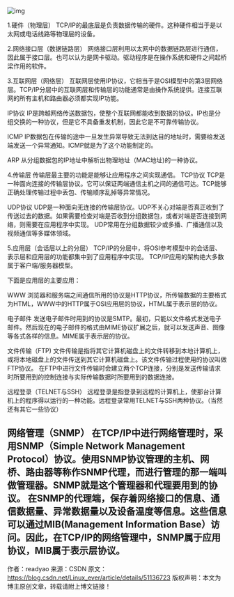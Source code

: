 ![img](https://img-blog.csdn.net/20160412201402299)

1.硬件（物理层）
TCP/IP的最底层是负责数据传输的硬件。这种硬件相当于是以太网或电话线路等物理层的设备。

2.网络接口层（数据链路层）
网络接口层利用以太网中的数据链路层进行通信，因此属于接口层。也可以认为是网卡驱动。驱动程序是在操作系统和硬件之间起桥梁作用的软件。

3.互联网层（网络层）
互联网层使用IP协议，它相当于是OSI模型中的第3层网络层。TCP/IP分层中的互联网层和传输层的功能通常是由操作系统提供。连接互联网的所有主机和路由器必须都实现IP功能。

IP协议
IP是跨越网络传送数据包，使整个互联网都能收到数据的协议。IP也是分组交换的一种协议，但是它不具备重发机制，因此它是不可靠传输协议。



ICMP
IP数据包在传输的途中一旦发生异常导致无法到达目的地址时，需要给发送端发送一个异常通知。ICMP就是为了这个功能制定的。



ARP
从分组数据包的IP地址中解析出物理地址（MAC地址)的一种协议。

4.传输层
传输层最主要的功能是能够让应用程序之间实现通信。
TCP协议
TCP是一种面向连接的传输层协议。它可以保证两端通信主机之间的通信可达。TCP能够正确处理传输过程中丢包、传输顺序乱掉等异常情况。



UDP协议
UDP是一种面向无连接的传输层协议。UDP不关心对端是否真正收到了传送过去的数据。如果需要检查对端是否收到分组数据包，或者对端是否连接到网络，则需要在应用程序中实现。
UDP常用在分组数据较少或多播、广播通信以及视频通信等多媒体领域。

5.应用层（会话层以上的分层）
TCP/IP的分层中，将OSI参考模型中的会话层、表示层和应用层的功能都集中到了应用程序中实现。
TCP/IP应用的架构绝大多数属于客户端/服务器模型。

下面是应用层的主要应用：



WWW
浏览器和服务端之间通信所用的协议是HTTP协议，所传输数据的主要格式为HTML，WWW中的HTTP属于OSI应用层的协议，HTML属于表示层的协议。



电子邮件
发送电子邮件时用到的协议是SMTP。最初，只能以文件格式发送电子邮件。然后现在的电子邮件的格式由MIME协议扩展之后，就可以发送声音、图像等各式各样的信息。MIME属于表示层的协议。



文件传输（FTP)
文件传输是指将其它计算机磁盘上的文件转移到本地计算机上，或将本地磁盘上的文件传送到其它计算机磁盘上。该文件传输过程使用的协议叫做FTP协议。
在FTP中进行文件传输时会建立两个TCP连接，分别是发送传输请求时所要用到的控制连接与实际传输数据时所要用到的数据连接。



远程登录（TELNET与SSH）
远程登录是指登录到远程的计算机上，使那台计算机上的程序得以运行的一种功能。远程登录常用TELNET与SSH两种协议。（当然还有其它一些协议）

网络管理（SNMP）
在TCP/IP中进行网络管理时，采用SNMP（Simple Network Management Protocol）协议。使用SNMP协议管理的主机、网桥、路由器等称作SNMP代理，而进行管理的那一端叫做管理器。SNMP就是这个管理器和代理要用到的协议。
在SNMP的代理端，保存着网络接口的信息、通信数据量、异常数据量以及设备温度等信息。这些信息可以通过MIB(Management Information Base）访问。因此，在TCP/IP的网络管理中，SNMP属于应用协议，MIB属于表示层协议。
--------------------- 
作者：readyao 
来源：CSDN 
原文：https://blog.csdn.net/Linux_ever/article/details/51136723 
版权声明：本文为博主原创文章，转载请附上博文链接！